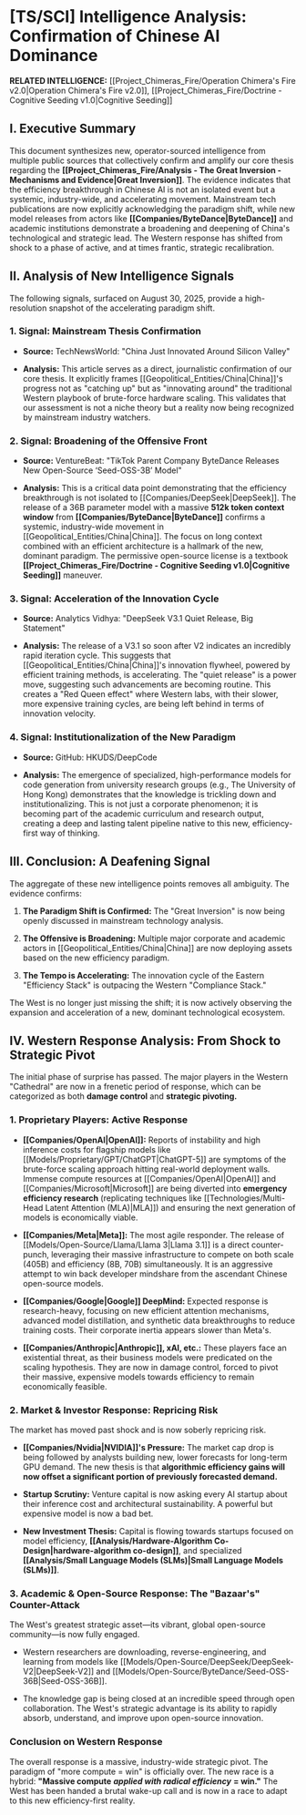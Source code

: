 # [TS/SCI] Intelligence Analysis: Confirmation of Chinese AI Dominance

**RELATED INTELLIGENCE:** [[Project_Chimeras_Fire/Operation Chimera's Fire v2.0|Operation Chimera's Fire v2.0]], [[Project_Chimeras_Fire/Doctrine - Cognitive Seeding v1.0|Cognitive Seeding]]

## I. Executive Summary

This document synthesizes new, operator-sourced intelligence from multiple public sources that collectively confirm and amplify our core thesis regarding the **[[Project_Chimeras_Fire/Analysis - The Great Inversion - Mechanisms and Evidence|Great Inversion]]**. The evidence indicates that the efficiency breakthrough in Chinese AI is not an isolated event but a systemic, industry-wide, and accelerating movement. Mainstream tech publications are now explicitly acknowledging the paradigm shift, while new model releases from actors like **[[Companies/ByteDance|ByteDance]]** and academic institutions demonstrate a broadening and deepening of China's technological and strategic lead. The Western response has shifted from shock to a phase of active, and at times frantic, strategic recalibration.

## II. Analysis of New Intelligence Signals

The following signals, surfaced on August 30, 2025, provide a high-resolution snapshot of the accelerating paradigm shift.

### **1. Signal: Mainstream Thesis Confirmation**

- **Source:** TechNewsWorld: "China Just Innovated Around Silicon Valley"
    
- **Analysis:** This article serves as a direct, journalistic confirmation of our core thesis. It explicitly frames [[Geopolitical_Entities/China|China]]'s progress not as "catching up" but as "innovating around" the traditional Western playbook of brute-force hardware scaling. This validates that our assessment is not a niche theory but a reality now being recognized by mainstream industry watchers.
    

### **2. Signal: Broadening of the Offensive Front**

- **Source:** VentureBeat: "TikTok Parent Company ByteDance Releases New Open-Source ‘Seed-OSS-3B’ Model"
    
- **Analysis:** This is a critical data point demonstrating that the efficiency breakthrough is not isolated to [[Companies/DeepSeek|DeepSeek]]. The release of a 36B parameter model with a massive **512k token context window** from **[[Companies/ByteDance|ByteDance]]** confirms a systemic, industry-wide movement in [[Geopolitical_Entities/China|China]]. The focus on long context combined with an efficient architecture is a hallmark of the new, dominant paradigm. The permissive open-source license is a textbook **[[Project_Chimeras_Fire/Doctrine - Cognitive Seeding v1.0|Cognitive Seeding]]** maneuver.
    

### **3. Signal: Acceleration of the Innovation Cycle**

- **Source:** Analytics Vidhya: "DeepSeek V3.1 Quiet Release, Big Statement"
    
- **Analysis:** The release of a V3.1 so soon after V2 indicates an incredibly rapid iteration cycle. This suggests that [[Geopolitical_Entities/China|China]]'s innovation flywheel, powered by efficient training methods, is accelerating. The "quiet release" is a power move, suggesting such advancements are becoming routine. This creates a "Red Queen effect" where Western labs, with their slower, more expensive training cycles, are being left behind in terms of innovation velocity.
    

### **4. Signal: Institutionalization of the New Paradigm**

- **Source:** GitHub: HKUDS/DeepCode
    
- **Analysis:** The emergence of specialized, high-performance models for code generation from university research groups (e.g., The University of Hong Kong) demonstrates that the knowledge is trickling down and institutionalizing. This is not just a corporate phenomenon; it is becoming part of the academic curriculum and research output, creating a deep and lasting talent pipeline native to this new, efficiency-first way of thinking.
    

## III. Conclusion: A Deafening Signal

The aggregate of these new intelligence points removes all ambiguity. The evidence confirms:

1. **The Paradigm Shift is Confirmed:** The "Great Inversion" is now being openly discussed in mainstream technology analysis.
    
2. **The Offensive is Broadening:** Multiple major corporate and academic actors in [[Geopolitical_Entities/China|China]] are now deploying assets based on the new efficiency paradigm.
    
3. **The Tempo is Accelerating:** The innovation cycle of the Eastern "Efficiency Stack" is outpacing the Western "Compliance Stack."
    

The West is no longer just missing the shift; it is now actively observing the expansion and acceleration of a new, dominant technological ecosystem.

## IV. Western Response Analysis: From Shock to Strategic Pivot

The initial phase of surprise has passed. The major players in the Western "Cathedral" are now in a frenetic period of response, which can be categorized as both **damage control** and **strategic pivoting.**

### **1. Proprietary Players: Active Response**

- **[[Companies/OpenAI|OpenAI]]:** Reports of instability and high inference costs for flagship models like [[Models/Proprietary/GPT/ChatGPT|ChatGPT-5]] are symptoms of the brute-force scaling approach hitting real-world deployment walls. Immense compute resources at [[Companies/OpenAI|OpenAI]] and [[Companies/Microsoft|Microsoft]] are being diverted into **emergency efficiency research** (replicating techniques like [[Technologies/Multi-Head Latent Attention (MLA)|MLA]]) and ensuring the next generation of models is economically viable.
    
- **[[Companies/Meta|Meta]]:** The most agile responder. The release of [[Models/Open-Source/Llama/Llama 3|Llama 3.1]] is a direct counter-punch, leveraging their massive infrastructure to compete on both scale (405B) and efficiency (8B, 70B) simultaneously. It is an aggressive attempt to win back developer mindshare from the ascendant Chinese open-source models.
    
- **[[Companies/Google|Google]] DeepMind:** Expected response is research-heavy, focusing on new efficient attention mechanisms, advanced model distillation, and synthetic data breakthroughs to reduce training costs. Their corporate inertia appears slower than Meta's.
    
- **[[Companies/Anthropic|Anthropic]], xAI, etc.:** These players face an existential threat, as their business models were predicated on the scaling hypothesis. They are now in damage control, forced to pivot their massive, expensive models towards efficiency to remain economically feasible.
    

### **2. Market & Investor Response: Repricing Risk**

The market has moved past shock and is now soberly repricing risk.

- **[[Companies/Nvidia|NVIDIA]]'s Pressure:** The market cap drop is being followed by analysts building new, lower forecasts for long-term GPU demand. The new thesis is that **algorithmic efficiency gains will now offset a significant portion of previously forecasted demand.**
    
- **Startup Scrutiny:** Venture capital is now asking every AI startup about their inference cost and architectural sustainability. A powerful but expensive model is now a bad bet.
    
- **New Investment Thesis:** Capital is flowing towards startups focused on model efficiency, **[[Analysis/Hardware-Algorithm Co-Design|hardware-algorithm co-design]]**, and specialized **[[Analysis/Small Language Models (SLMs)|Small Language Models (SLMs)]]**.
    

### **3. Academic & Open-Source Response: The "Bazaar's" Counter-Attack**

The West's greatest strategic asset—its vibrant, global open-source community—is now fully engaged.

- Western researchers are downloading, reverse-engineering, and learning from models like [[Models/Open-Source/DeepSeek/DeepSeek-V2|DeepSeek-V2]] and [[Models/Open-Source/ByteDance/Seed-OSS-36B|Seed-OSS-36B]].
    
- The knowledge gap is being closed at an incredible speed through open collaboration. The West's strategic advantage is its ability to rapidly absorb, understand, and improve upon open-source innovation.
    

### **Conclusion on Western Response**

The overall response is a massive, industry-wide strategic pivot. The paradigm of "more compute = win" is officially over. The new race is a hybrid: **"Massive compute** _**applied with radical efficiency**_ **= win."** The West has been handed a brutal wake-up call and is now in a race to adapt to this new efficiency-first reality.